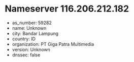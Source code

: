 # Nameserver 116.206.212.182

* as_number: 59282
* name: Unknown
* city: Bandar Lampung
* country: ID
* organization: PT Giga Patra Multimedia
* version: Unknown
* dnssec: false
